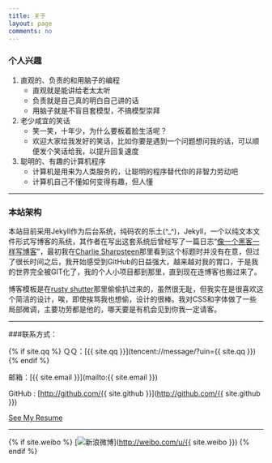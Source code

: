 ```yaml
---
title: 关于
layout: page
comments: no
---
```


### 个人兴趣

1. 直观的、负责的和用脑子的编程
    - 直观就是能讲给老太太听
    - 负责就是自己真的明白自己讲的话
    - 用脑子就是不盲目套模型，不搞模型崇拜
1. 老少咸宜的笑话
    - 笑一笑，十年少，为什么要板着脸生活呢？
    - 欢迎大家给我发好的笑话，比如你要是遇到一个问题想问我的话，可以顺便发个笑话给我，以提升回复速度
1. 聪明的、有趣的计算机程序
    - 计算机是用来为人类服务的，让聪明的程序替代你的非智力劳动吧
    - 计算机自己不懂如何变得有趣，但人懂


----

### 本站架构

本站目前采用Jekyll作为后台系统，纯码农的乐土(^_^)，Jekyll，一个以纯文本文件形式写博客的系统，其作者在写出这套系统后曾经写了一篇日志“[像一个黑客一样写博客](http://tom.preston-werner.com/2008/11/17/blogging-like-a-hacker.html)”，最初我在[Charlie Sharpsteen](https://github.com/Sharpie)那里看到这个标题时并没有在意，但过了很长时间之后，我开始感受到GitHub的日益强大，越来越对我的胃口，于是我的世界完全被GIT化了，我的个人小项目都到那里，直到现在连博客也搬过来了。

博客模板是在[rusty shutter](http://lhzhang.com/)那里偷偷扒过来的，虽然很无耻，但我实在是很喜欢这个简洁的设计，唉，即使挨骂我也想偷，设计的很棒。我对CSS和字体做了一些局部微调，主要功劳都是他的，哪天要是有机会见到你我一定请客。

----

###联系方式：

{% if site.qq %}
ＱＱ：[{{ site.qq }}](tencent://message/?uin={{ site.qq }})
{% endif %}

邮箱：[{{ site.email }}](mailto:{{ site.email }})

GitHub : [http://github.com/{{ site.github }}](http://github.com/{{ site.github }})

[See My Resume](http://stackvoid.com/about/profile)



----

{% if site.weibo %}
[![新浪微博](http://service.t.sina.com.cn/widget/qmd/1766253541/013bec28/1.png)](http://weibo.com/u/{{ site.weibo }})
{% endif %}
